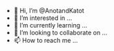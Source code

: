 - 👋 Hi, I’m @AnotandKatot
- 👀 I’m interested in ...
- 🌱 I’m currently learning ...
- 💞️ I’m looking to collaborate on ...
- 📫 How to reach me ...

<!---
AnotandKatot/AnotandKatot is a ✨ special ✨ repository because its `README.md` (this file) appears on your GitHub profile.
You can click the Preview link to take a look at your changes.
--->
